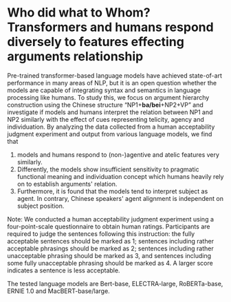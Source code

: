 # Who did what to Whom? Transformers and humans respond diversely to features effecting arguments relationship

Pre-trained transformer-based language models have achieved state-of-art performance in many areas of NLP, but it is an open question whether the models are capable of integrating syntax and semantics in language processing like humans. To study this, we focus on argument hierarchy construction using the Chinese structure “NP1+**ba/bei**+NP2+VP” and investigate if models and humans interpret the relation between NP1 and NP2 similarly with the effect of cues representing telicity, agency and individuation. By analyzing the data collected from a human acceptability judgment experiment and output from various language models, we find that 

1) models and humans respond to (non-)agentive and atelic features very similarly. 
2) Differently, the models show insufficient sensitivity to pragmatic functional meaning and individuation concept which humans heavily rely on to establish arguments' relation. 
3) Furthermore, it is found that the models tend to interpret subject as agent. In contrary, Chinese speakers' agent alignment is independent on subject position.


Note: We conducted a human acceptability judgment experiment using a four-point-scale questionnaire to obtain human ratings. Participants are required to judge the sentences following this instruction: the fully acceptable sentences should be marked as 1; sentences including rather acceptable phrasings should be marked as 2; sentences including rather unacceptable phrasing should be marked as 3, and sentences including some fully unacceptable phrasing should be marked as 4. A larger score indicates a sentence is less acceptable.

The tested language models are Bert-base, ELECTRA-large, RoBERTa-base, ERNIE 1.0 and MacBERT-base/large.
